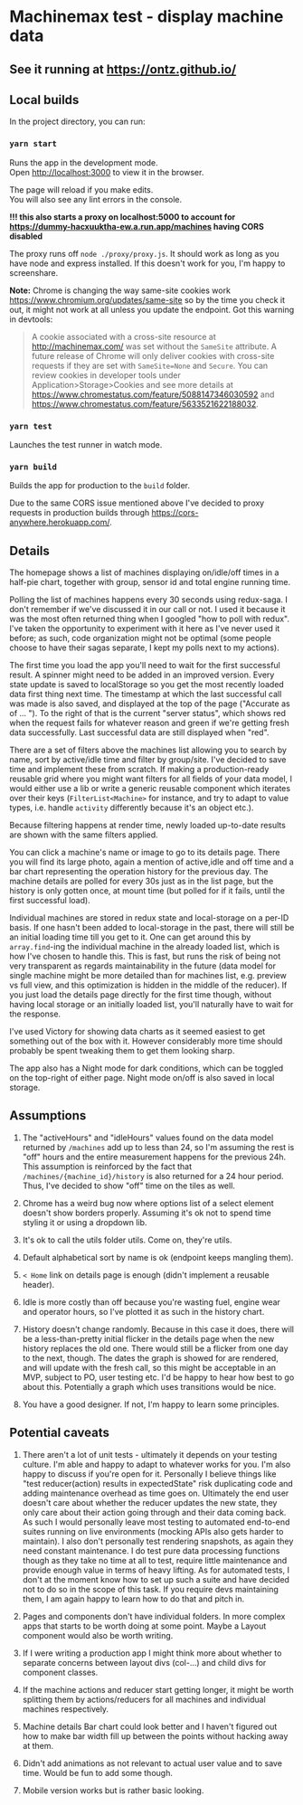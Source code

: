 # Machinemax test - display machine data

## See it running at https://ontz.github.io/

## Local builds

In the project directory, you can run:

### `yarn start`

Runs the app in the development mode.<br />
Open [http://localhost:3000](http://localhost:3000) to view it in the browser.

The page will reload if you make edits.<br />
You will also see any lint errors in the console.

**!!! this also starts a proxy on localhost:5000 to account for https://dummy-hacxuuktha-ew.a.run.app/machines having CORS disabled**

The proxy runs off `node ./proxy/proxy.js`. It should work as long as you have node and express installed. If this doesn't work for you, I'm happy to screenshare.

**Note:** Chrome is changing the way same-site cookies work https://www.chromium.org/updates/same-site so by the time you check it out, it might not work at all unless you update the endpoint. Got this warning in devtools:

> A cookie associated with a cross-site resource at http://machinemax.com/ was set without the `SameSite` attribute. A future release of Chrome will only deliver cookies with cross-site requests if they are set with `SameSite=None` and `Secure`. You can review cookies in developer tools under Application>Storage>Cookies and see more details at https://www.chromestatus.com/feature/5088147346030592 and https://www.chromestatus.com/feature/5633521622188032.


### `yarn test`

Launches the test runner in watch mode.

### `yarn build`

Builds the app for production to the `build` folder.

Due to the same CORS issue mentioned above I've decided to proxy requests in production builds through https://cors-anywhere.herokuapp.com/.

## Details

The homepage shows a list of machines displaying on/idle/off times in a half-pie chart, together with group, sensor id and total engine running time.

Polling the list of machines happens every 30 seconds using redux-saga. I don't remember if we've discussed it in our call or not. I used it because it was the most often returned thing when I googled "how to poll with redux". I've taken the opportunity to experiment with it here as I've never used it before; as such, code organization might not be optimal (some people choose to have their sagas separate, I kept my polls next to my actions).

The first time you load the app you'll need to wait for the first successful result. A spinner might need to be added in an improved version. Every state update is saved to localStorage so you get the most recently loaded data first thing next time. The timestamp at which the last successful call was made is also saved, and displayed at the top of the page ("Accurate as of ... "). To the right of that is the current "server status", which shows red when the request fails for whatever reason and green if we're getting fresh data successfully. Last successful data are still displayed when "red".

There are a set of filters above the machines list allowing you to search by name, sort by active/idle time and filter by group/site. I've decided to save time and implement these from scratch. If making a production-ready reusable grid where you might want filters for all fields of your data model, I would either use a lib or write a generic reusable component which iterates over their keys (`FilterList<Machine>` for instance, and try to adapt to value types, i.e. handle `activity` differently because it's an object etc.).

Because filtering happens at render time, newly loaded up-to-date results are shown with the same filters applied.

You can click a machine's name or image to go to its details page. There you will find its large photo, again a mention of active,idle and off time and a bar chart representing the operation history for the previous day. The machine details are polled for every 30s just as in the list page, but the history is only gotten once, at mount time (but polled for if it fails, until the first successful load).

Individual machines are stored in redux state and local-storage on a per-ID basis. If one hasn't been added to local-storage in the past, there will still be an initial loading time till you get to it. One can get around this by `array.find`-ing the individual machine in the already loaded list, which is how I've chosen to handle this. This is fast, but runs the risk of being not very transparent as regards maintainability in the future (data model for single machine might be more detailed than for machines list, e.g. preview vs full view, and this optimization is hidden in the middle of the reducer). If you just load the details page directly for the first time though, without having local storage or an initially loaded list, you'll naturally have to wait for the response.

I've used Victory for showing data charts as it seemed easiest to get something out of the box with it. However considerably more time should probably be spent tweaking them to get them looking sharp.

The app also has a Night mode for dark conditions, which can be toggled on the top-right of either page. Night mode on/off is also saved in local storage.

## Assumptions

1. The "activeHours" and "idleHours" values found on the data model returned by `/machines` add up to less than 24, so I'm assuming the rest is "off" hours and the entire measurement happens for the previous 24h. This assumption is reinforced by the fact that `/machines/{machine_id}/history` is also returned for a 24 hour period. Thus, I've decided to show "off" time on the tiles as well.

2. Chrome has a weird bug now where options list of a select element doesn't show borders properly. Assuming it's ok not to spend time styling it or using a dropdown lib.

3. It's ok to call the utils folder utils. Come on, they're utils.

4. Default alphabetical sort by name is ok (endpoint keeps mangling them).

5. `< Home` link on details page is enough (didn't implement a reusable header).

6. Idle is more costly than off because you're wasting fuel, engine wear and operator hours, so I've plotted it as such in the history chart.

7. History doesn't change randomly. Because in this case it does, there will be a less-than-pretty initial flicker in the details page when the new history replaces the old one. There would still be a flicker from one day to the next, though. The dates the graph is showed for are rendered, and will update with the fresh call, so this might be acceptable in an MVP, subject to PO, user testing etc. I'd be happy to hear how best to go about this. Potentially a graph which uses transitions would be nice.

8. You have a good designer. If not, I'm happy to learn some principles.

## Potential caveats

1. There aren't a lot of unit tests - ultimately it depends on your testing culture. I'm able and happy to adapt to whatever works for you. I'm also happy to discuss if you're open for it. Personally I believe things like "test reducer(action) results in expectedState" risk duplicating code and adding maintenance overhead as time goes on. Ultimately the end user doesn't care about whether the reducer updates the new state, they only care about their action going through and their data coming back. As such I would personally leave most testing to automated end-to-end suites running on live environments (mocking APIs also gets harder to maintain). I also don't personally test rendering snapshots, as again they need constant maintenance. I do test pure data processing functions though as they take no time at all to test, require little maintenance and provide enough value in terms of heavy lifting. As for automated tests, I don't at the moment know how to set up such a suite and have decided not to do so in the scope of this task. If you require devs maintaining them, I am again happy to learn how to do that and pitch in.

2. Pages and components don't have individual folders. In more complex apps that starts to be worth doing at some point. Maybe a Layout component would also be worth writing.

3. If I were writing a production app I might think more about whether to separate concerns between layout divs (col-...) and child divs for component classes.

4. If the machine actions and reducer start getting longer, it might be worth splitting them by actions/reducers for all machines and individual machines respectively.

5. Machine details Bar chart could look better and I haven't figured out how to make bar width fill up between the points without hacking away at them.

6. Didn't add animations as not relevant to actual user value and to save time. Would be fun to add some though.

7. Mobile version works but is rather basic looking.
